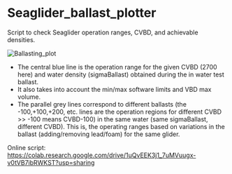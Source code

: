 # Seaglider_ballast_plotter
Script to check Seaglider operation ranges, CVBD, and achievable densities.  

![Ballasting_plot](https://github.com/user-attachments/assets/9c54a2f1-70c4-4676-b99d-12658cc55e22)


- The central blue line is the operation range for the given CVBD (2700 here) and water density (sigmaBallast) obtained during the in water test ballast.  
- It also takes into account the min/max software limits and VBD max volume.  
- The parallel grey lines correspond to different ballasts (the -100,+100,+200, etc. lines are the operation regions for different CVBD >> -100 means CVBD-100) in the same water (same sigmaBallast, different CVBD). This is, the operating ranges based on variations in the ballast (adding/removing lead/foam) for the same glider. 


Online script: https://colab.research.google.com/drive/1uQvEEK3j1_7uMVuugx-v0tVB7ibRWKST?usp=sharing
